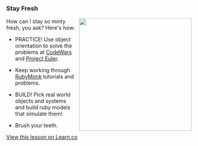 

### Stay Fresh

<img src="https://after-school-assets.s3.amazonaws.com/toothpaste.jpg" width="300px" align="right" hspace="10">How can I stay so minty fresh, you ask? Here's how:

+ PRACTICE! Use object orientation to solve the problems at [CodeWars](http://www.codewars.com) and [Project Euler](https://projecteuler.net/).

+ Keep working through [RubyMonk](https://rubymonk.com/learning/books/1-ruby-primer) tutorials and problems.

+ BUILD! Pick real world objects and systems and build ruby models that simulate them!

+ Brush your teeth.

<a href='https://learn.co/lessons/hs-oo-stay-fresh' data-visibility='hidden'>View this lesson on Learn.co</a>
